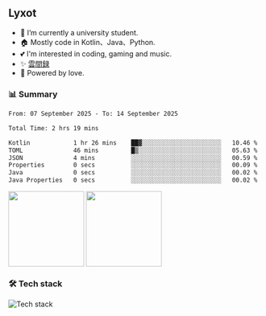 ## Lyxot
- 🌱 I’m currently a university student.
- 🏠 Mostly code in Kotlin、Java、Python.
- 💕 I'm interested in coding, gaming and music.
- ✨ [雲間録](https://hyli.xyz)
- 🚀 Powered by love.

### 📊 Summary
<!--START_SECTION:waka-->

```txt
From: 07 September 2025 - To: 14 September 2025

Total Time: 2 hrs 19 mins

Kotlin            1 hr 26 mins    ██▓░░░░░░░░░░░░░░░░░░░░░░   10.46 %
TOML              46 mins         █▒░░░░░░░░░░░░░░░░░░░░░░░   05.63 %
JSON              4 mins          ░░░░░░░░░░░░░░░░░░░░░░░░░   00.59 %
Properties        0 secs          ░░░░░░░░░░░░░░░░░░░░░░░░░   00.09 %
Java              0 secs          ░░░░░░░░░░░░░░░░░░░░░░░░░   00.02 %
Java Properties   0 secs          ░░░░░░░░░░░░░░░░░░░░░░░░░   00.02 %
```

<!--END_SECTION:waka-->

<p>
<img align="center" height="150" src="https://github-readme-stats.vercel.app/api?username=Lyxot&hide=issues&show_icons=true&hide_border=true&theme=transparent"/>
<img align="center" height="150" src="https://github-readme-stats.vercel.app/api/top-langs/?username=Lyxot&layout=compact&hide=javascript,html,css&hide_border=true&theme=transparent" />
</p>

### 🛠️ Tech stack
![Tech stack](https://skillicons.dev/icons?i=kotlin,java,py,cs,cpp,rust,docker,linux,windows,androidstudio,vscode&theme=light)

